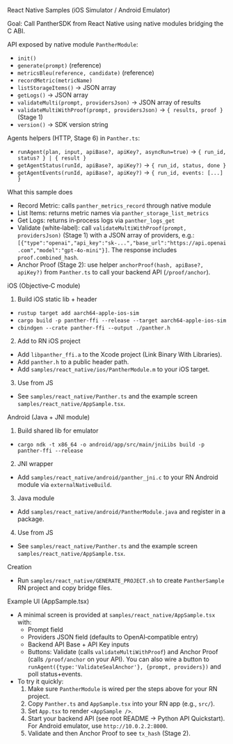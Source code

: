 React Native Samples (iOS Simulator / Android Emulator)

Goal: Call PantherSDK from React Native using native modules bridging the C ABI.

API exposed by native module `PantherModule`:
- `init()`
- `generate(prompt)` (reference)
- `metricsBleu(reference, candidate)` (reference)
- `recordMetric(metricName)`
- `listStorageItems()` -> JSON array
- `getLogs()` -> JSON array
- `validateMulti(prompt, providersJson)` -> JSON array of results
- `validateMultiWithProof(prompt, providersJson)` -> `{ results, proof }` (Stage 1)
- `version()` -> SDK version string

Agents helpers (HTTP, Stage 6) in `Panther.ts`:
- `runAgent(plan, input, apiBase?, apiKey?, asyncRun=true)` -> `{ run_id, status? } | { result }`
- `getAgentStatus(runId, apiBase?, apiKey?)` -> `{ run_id, status, done }`
- `getAgentEvents(runId, apiBase?, apiKey?)` -> `{ run_id, events: [...] }`

What this sample does
- Record Metric: calls `panther_metrics_record` through native module
- List Items: returns metric names via `panther_storage_list_metrics`
- Get Logs: returns in‑process logs via `panther_logs_get`
- Validate (white‑label): call `validateMultiWithProof(prompt, providersJson)` (Stage 1) with a JSON array of providers, e.g.:
  `[{"type":"openai","api_key":"sk-...","base_url":"https://api.openai.com","model":"gpt-4o-mini"}]`. The response includes `proof.combined_hash`.
- Anchor Proof (Stage 2): use helper `anchorProof(hash, apiBase?, apiKey?)` from `Panther.ts` to call your backend API (`/proof/anchor`).

iOS (Objective‑C module)
1) Build iOS static lib + header
- `rustup target add aarch64-apple-ios-sim`
- `cargo build -p panther-ffi --release --target aarch64-apple-ios-sim`
- `cbindgen --crate panther-ffi --output ./panther.h`
2) Add to RN iOS project
- Add `libpanther_ffi.a` to the Xcode project (Link Binary With Libraries).
- Add `panther.h` to a public header path.
- Add `samples/react_native/ios/PantherModule.m` to your iOS target.
3) Use from JS
- See `samples/react_native/Panther.ts` and the example screen `samples/react_native/AppSample.tsx`.

Android (Java + JNI module)
1) Build shared lib for emulator
- `cargo ndk -t x86_64 -o android/app/src/main/jniLibs build -p panther-ffi --release`
2) JNI wrapper
- Add `samples/react_native/android/panther_jni.c` to your RN Android module via `externalNativeBuild`.
3) Java module
- Add `samples/react_native/android/PantherModule.java` and register in a package.
4) Use from JS
- See `samples/react_native/Panther.ts` and the example screen `samples/react_native/AppSample.tsx`.

Creation
- Run `samples/react_native/GENERATE_PROJECT.sh` to create `PantherSample` RN project and copy bridge files.

Example UI (AppSample.tsx)
- A minimal screen is provided at `samples/react_native/AppSample.tsx` with:
  - Prompt field
  - Providers JSON field (defaults to OpenAI‑compatible entry)
  - Backend API Base + API Key inputs
  - Buttons: Validate (calls `validateMultiWithProof`) and Anchor Proof (calls `/proof/anchor` on your API). You can also wire a button to `runAgent({type:'ValidateSealAnchor'}, {prompt, providers})` and poll status+events.
- To try it quickly:
  1) Make sure `PantherModule` is wired per the steps above for your RN project.
  2) Copy `Panther.ts` and `AppSample.tsx` into your RN app (e.g., `src/`).
  3) Set `App.tsx` to render `<AppSample />`.
  4) Start your backend API (see root README → Python API Quickstart). For Android emulator, use `http://10.0.2.2:8000`.
  5) Validate and then Anchor Proof to see `tx_hash` (Stage 2).
